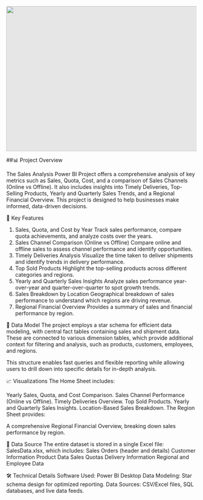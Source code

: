 <img style="display: block;-webkit-user-select: none;margin: auto;cursor: zoom-in;background-color: hsl(0, 0%, 90%);" src="https://cdn.dribbble.com/users/1523313/screenshots/13671653/data-analysis.gif" width="511" height="383">


##📊 Project Overview

The Sales Analysis Power BI Project offers a comprehensive analysis of key metrics such as Sales, Quota, Cost, and a comparison of Sales Channels (Online vs Offline). It also includes insights into Timely Deliveries, Top-Selling Products, Yearly and Quarterly Sales Trends, and a Regional Financial Overview. This project is designed to help businesses make informed, data-driven decisions.


🔑 Key Features
1. Sales, Quota, and Cost by Year
Track sales performance, compare quota achievements, and analyze costs over the years.
2. Sales Channel Comparison (Online vs Offline)
Compare online and offline sales to assess channel performance and identify opportunities.
3. Timely Deliveries Analysis
Visualize the time taken to deliver shipments and identify trends in delivery performance.
4. Top Sold Products
Highlight the top-selling products across different categories and regions.
5. Yearly and Quarterly Sales Insights
Analyze sales performance year-over-year and quarter-over-quarter to spot growth trends.
6. Sales Breakdown by Location
Geographical breakdown of sales performance to understand which regions are driving revenue.
7. Regional Financial Overview
Provides a summary of sales and financial performance by region.


🧠 Data Model
The project employs a star schema for efficient data modeling, with central fact tables containing sales and shipment data. These are connected to various dimension tables, which provide additional context for filtering and analysis, such as products, customers, employees, and regions.

This structure enables fast queries and flexible reporting while allowing users to drill down into specific details for in-depth analysis.



📈 Visualizations
The Home Sheet includes:

Yearly Sales, Quota, and Cost Comparison.
Sales Channel Performance (Online vs Offline).
Timely Deliveries Overview.
Top Sold Products.
Yearly and Quarterly Sales Insights.
Location-Based Sales Breakdown.
The Region Sheet provides:

A comprehensive Regional Financial Overview, breaking down sales performance by region.



📂 Data Source
The entire dataset is stored in a single Excel file: SalesData.xlsx, which includes:
Sales Orders (header and details)
Customer Information
Product Data
Sales Quotas
Delivery Information
Regional and Employee Data



🛠️ Technical Details
Software Used: Power BI Desktop
Data Modeling: Star schema design for optimized reporting.
Data Sources: CSV/Excel files, SQL databases, and live data feeds.
